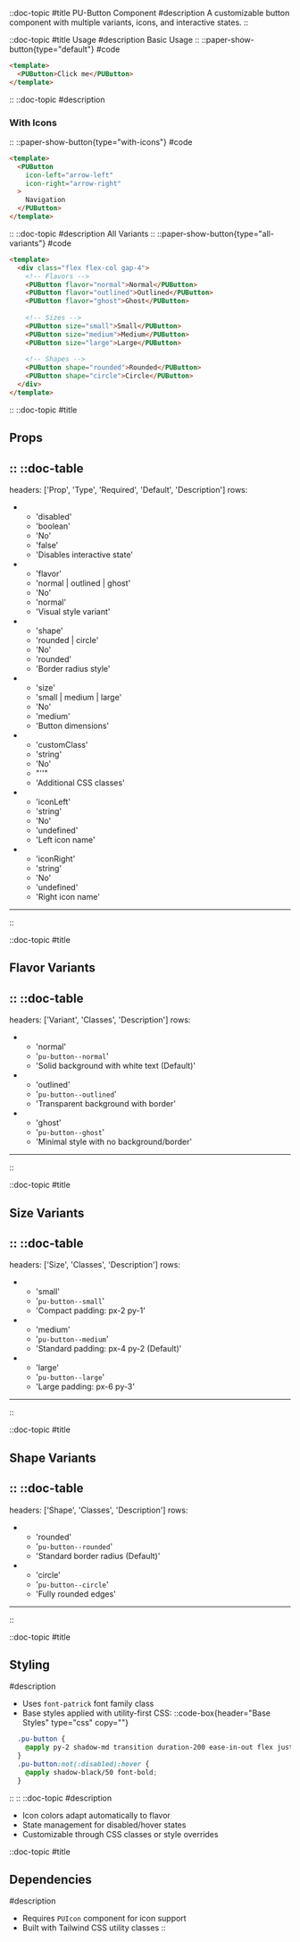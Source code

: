 ::doc-topic
#title
PU-Button Component
#description
A customizable button component with multiple variants, icons, and interactive states.
::

::doc-topic
#title
Usage
#description
Basic Usage
::
::paper-show-button{type="default"}
#code
```html
<template>
  <PUButton>Click me</PUButton>
</template>
```
::
::doc-topic
#description
### With Icons
::
::paper-show-button{type="with-icons"}
#code
```html
<template>
  <PUButton
    icon-left="arrow-left"
    icon-right="arrow-right"
  >
    Navigation
  </PUButton>
</template>
```
::
::doc-topic
#description
All Variants
::
::paper-show-button{type="all-variants"}
#code
```html
<template>
  <div class="flex flex-col gap-4">
    <!-- Flavors -->
    <PUButton flavor="normal">Normal</PUButton>
    <PUButton flavor="outlined">Outlined</PUButton>
    <PUButton flavor="ghost">Ghost</PUButton>
    
    <!-- Sizes -->
    <PUButton size="small">Small</PUButton>
    <PUButton size="medium">Medium</PUButton>
    <PUButton size="large">Large</PUButton>
    
    <!-- Shapes -->
    <PUButton shape="rounded">Rounded</PUButton>
    <PUButton shape="circle">Circle</PUButton>
  </div>
</template>
```
::
::doc-topic
#title
## Props
::
::doc-table
---
headers: ['Prop', 'Type', 'Required', 'Default', 'Description']
rows:
  - - 'disabled'
    - 'boolean'
    - 'No'
    - 'false'
    - 'Disables interactive state'
  - - 'flavor'
    - 'normal | outlined | ghost'
    - 'No'
    - 'normal'
    - 'Visual style variant'
  - - 'shape'
    - 'rounded | circle'
    - 'No'
    - 'rounded'
    - 'Border radius style'
  - - 'size'
    - 'small | medium | large'
    - 'No'
    - 'medium'
    - 'Button dimensions'
  - - 'customClass'
    - 'string'
    - 'No'
    - "''"
    - 'Additional CSS classes'
  - - 'iconLeft'
    - 'string'
    - 'No'
    - 'undefined'
    - 'Left icon name'
  - - 'iconRight'
    - 'string'
    - 'No'
    - 'undefined'
    - 'Right icon name'
---
::

::doc-topic
#title
## Flavor Variants
::
::doc-table
---
headers: ['Variant', 'Classes', 'Description']
rows:
  - - 'normal'
    - '`pu-button--normal`'
    - 'Solid background with white text (Default)'
  - - 'outlined'
    - '`pu-button--outlined`'
    - 'Transparent background with border'
  - - 'ghost'
    - '`pu-button--ghost`'
    - 'Minimal style with no background/border'
---
::

::doc-topic
#title
## Size Variants
::
::doc-table
---
headers: ['Size', 'Classes', 'Description']
rows:
  - - 'small'
    - '`pu-button--small`'
    - 'Compact padding: px-2 py-1'
  - - 'medium'
    - '`pu-button--medium`'
    - 'Standard padding: px-4 py-2 (Default)'
  - - 'large'
    - '`pu-button--large`'
    - 'Large padding: px-6 py-3'
---
::

::doc-topic
#title
## Shape Variants
::
::doc-table
---
headers: ['Shape', 'Classes', 'Description']
rows:
  - - 'rounded'
    - '`pu-button--rounded`'
    - 'Standard border radius (Default)'
  - - 'circle'
    - '`pu-button--circle`'
    - 'Fully rounded edges'
---
::

::doc-topic
#title
## Styling
#description
- Uses `font-patrick` font family class
- Base styles applied with utility-first CSS:
::code-box{header="Base Styles" type="css" copy=""}
```css
  .pu-button {
    @apply py-2 shadow-md transition duration-200 ease-in-out flex justify-center gap-1;
  }
  .pu-button:not(:disabled):hover {
    @apply shadow-black/50 font-bold;
  }
```
::
::
::doc-topic
#description
- Icon colors adapt automatically to flavor
- State management for disabled/hover states
- Customizable through CSS classes or style overrides

::doc-topic
#title
## Dependencies
#description
- Requires `PUIcon` component for icon support
- Built with Tailwind CSS utility classes
::
